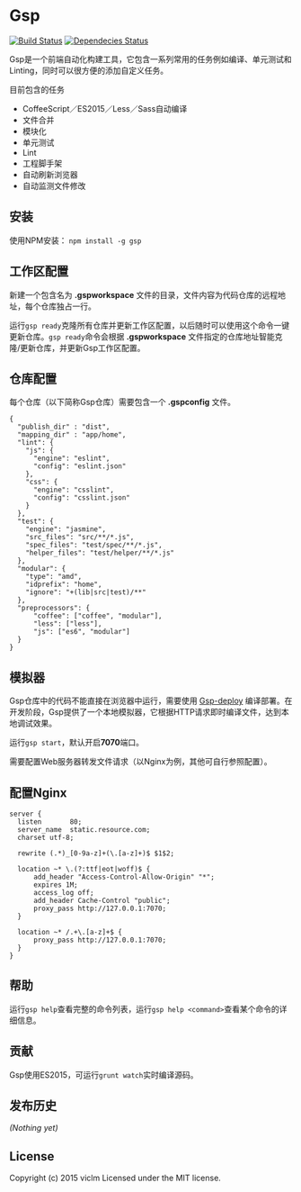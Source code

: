 # Gsp
[![Build Status](https://secure.travis-ci.org/viclm/gsp.png?branch=master)](http://travis-ci.org/viclm/gsp)
[![Dependecies Status](https://david-dm.org/viclm/gsp.png)](https://david-dm.org/viclm/gsp)

Gsp是一个前端自动化构建工具，它包含一系列常用的任务例如编译、单元测试和Linting，同时可以很方便的添加自定义任务。

目前包含的任务

- CoffeeScript／ES2015／Less／Sass自动编译
- 文件合并
- 模块化
- 单元测试
- Lint
- 工程脚手架
- 自动刷新浏览器
- 自动监测文件修改

## 安装

使用NPM安装： `npm install -g gsp`

## 工作区配置

新建一个包含名为 **.gspworkspace** 文件的目录，文件内容为代码仓库的远程地址，每个仓库独占一行。

运行`gsp ready`克隆所有仓库并更新工作区配置，以后随时可以使用这个命令一键更新仓库。`gsp ready`命令会根据 **.gspworkspace** 文件指定的仓库地址智能克隆/更新仓库，并更新Gsp工作区配置。

## 仓库配置

每个仓库（以下简称Gsp仓库）需要包含一个 **.gspconfig** 文件。

```
{
  "publish_dir" : "dist",
  "mapping_dir" : "app/home",
  "lint": {
    "js": {
      "engine": "eslint",
      "config": "eslint.json"
    },
    "css": {
      "engine": "csslint",
      "config": "csslint.json"
    }
  },
  "test": {
    "engine": "jasmine",
    "src_files": "src/**/*.js",
    "spec_files": "test/spec/**/*.js",
    "helper_files": "test/helper/**/*.js"
  },
  "modular": {
    "type": "amd",
    "idprefix": "home",
    "ignore": "+(lib|src|test)/**"
  },
  "preprocessors": {
      "coffee": ["coffee", "modular"],
      "less": ["less"],
      "js": ["es6", "modular"]
  }
}
```

## 模拟器

Gsp仓库中的代码不能直接在浏览器中运行，需要使用 [Gsp-deploy](https://www.npmjs.com/package/gsp-deploy) 编译部署。在开发阶段，Gsp提供了一个本地模拟器，它根据HTTP请求即时编译文件，达到本地调试效果。

运行`gsp start`，默认开启**7070**端口。

需要配置Web服务器转发文件请求（以Nginx为例，其他可自行参照配置）。

## 配置Nginx

```text
server {
  listen       80;
  server_name  static.resource.com;
  charset utf-8;

  rewrite (.*)_[0-9a-z]+(\.[a-z]+)$ $1$2;

  location ~* \.(?:ttf|eot|woff)$ {
      add_header "Access-Control-Allow-Origin" "*";
      expires 1M;
      access_log off;
      add_header Cache-Control "public";
      proxy_pass http://127.0.0.1:7070;
  }

  location ~* /.+\.[a-z]+$ {
      proxy_pass http://127.0.0.1:7070;
  }
}
```

## 帮助

运行`gsp help`查看完整的命令列表，运行`gsp help <command>`查看某个命令的详细信息。

## 贡献
Gsp使用ES2015，可运行`grunt watch`实时编译源码。

## 发布历史
_(Nothing yet)_

## License
Copyright (c) 2015 viclm
Licensed under the MIT license.
